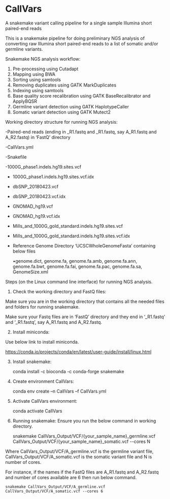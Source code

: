 # CallVars
A snakemake variant calling pipeline for a single sample Illumina short paired-end reads


This is a snakemake pipeline for doing preliminary NGS analysis of converting raw Illumina short paired-end reads to a list of somatic and/or germline variants. 

Snakemake NGS analysis workflow:
1) Pre-processing using Cutadapt
2) Mapping using BWA
3) Sorting using samtools
4) Removing duplicates using GATK MarkDuplicates
5) Indexing using samtools
6) Base quality score recalibration using GATK BaseRecalibrator and ApplyBQSR
7) Germline variant detection using GATK HaplotypeCaller
8) Somatic variant detection using GATK Mutect2

Working directory structure for running NGS analysis:

-Paired-end reads (ending in _R1.fastq and _R1.fastq, say A_R1.fastq and A_R2.fastq) in ‘FastQ’ directory

-CallVars.yml

-Snakefile

-1000G_phase1.indels.hg19.sites.vcf

- 1000G_phase1.indels.hg19.sites.vcf.idx

- dbSNP_20180423.vcf

- dbSNP_20180423.vcf.idx

- GNOMAD_hg19.vcf

- GNOMAD_hg19.vcf.idx

- Mills_and_1000G_gold_standard.indels.hg19.sites.vcf

- Mills_and_1000G_gold_standard.indels.hg19.sites.vcf.idx

- Reference Genome Directory ‘UCSCWholeGenomeFasta’ containing below files

  •genome.dict, genome.fa, genome.fa.amb, genome.fa.ann, genome.fa.bwt, genome.fa.fai, genome.fa.pac, genome.fa.sa, GenomeSize.xml

Steps (on the Linux command line interface) for running NGS analysis.

1)	Check the working directory and FastQ files: 

Make sure you are in the working directory that contains all the needed files and folders for running snakemake.

Make sure your Fastq files are in ‘FastQ’ directory and they end in ‘_R1.fastq’ and ‘_R1.fastq’, say A_R1.fastq and A_R2.fastq. 

2)	Install miniconda: 

Use below link to install miniconda.

https://conda.io/projects/conda/en/latest/user-guide/install/linux.html

3)	Install snakemake:
	
	conda install -c bioconda -c conda-forge snakemake

4)	Create environment CallVars:
	
	conda env create –n CallVars –f CallVars.yml

5)	Activate CallVars environment:

	conda activate CallVars

6)	Running snakemake: 
	Ensure you run the below command in working directory.

	snakemake CallVars_Output/VCF/{your_sample_name}_germline.vcf CallVars_Output/VCF/{your_sample_name}_somatic.vcf --cores N

Where CallVars_Output/VCF/A_germline.vcf is the germline variant file, CallVars_Output/VCF/A_somatic.vcf is the somatic variant file and N is number of cores.

For instance, if the names if the FastQ files are A_R1.fastq and A_R2.fastq and number of cores available are 6 then run below command.

	snakemake CallVars_Output/VCF/A_germline.vcf CallVars_Output/VCF/A_somatic.vcf --cores 6
